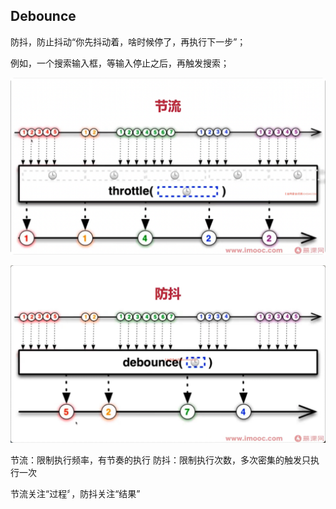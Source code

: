 ## Debounce

防抖，防止抖动“你先抖动着，啥时候停了，再执行下一步”；

例如，一个搜索输入框，等输入停止之后，再触发搜索；



![image-20220406213713656](2-debounce-throttle.assets/image-20220406213713656.png)



![image-20220406213834049](2-debounce-throttle.assets/image-20220406213834049.png)



节流：限制执行频率，有节奏的执行
防抖：限制执行次数，多次密集的触发只执行一次

节流关注“过程〞，防抖关注“结果”